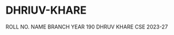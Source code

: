 # DHRIUV-KHARE
ROLL NO.      NAME         BRANCH    YEAR
190           DHRUV KHARE  CSE       2023-27
